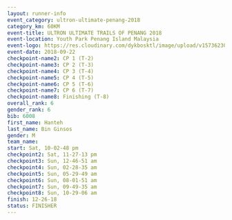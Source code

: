```yaml
---
layout: runner-info 
event_category: ultron-ultimate-penang-2018 
category_km: 60KM 
event-title: ULTRON ULTIMATE TRAILS OF PENANG 2018 
event-location: Youth Park Penang Island Malaysia 
event-logo: https://res.cloudinary.com/dykbosktl/image/upload/v1573623002/Logo/ULTRO_2018_LOGO_btp5xw.jpg 
event-date: 2018-09-22 
checkpoint-name2: CP 1 (T-2) 
checkpoint-name3: CP 2 (T-3) 
checkpoint-name4: CP 3 (T-4) 
checkpoint-name5: CP 4 (T-5) 
checkpoint-name6: CP 5 (T-6) 
checkpoint-name7: CP 6 (T-7) 
checkpoint-name8: Finishing (T-8) 
overall_rank: 6
gender_rank: 6
bib: 6008
first_name: Hanteh
last_name: Bin Ginsos
gender: M
team_name: 
start: Sat, 10-02-48 pm
checkpoint2: Sat, 11-27-13 pm
checkpoint3: Sun, 12-46-51 am
checkpoint4: Sun, 02-28-35 am
checkpoint5: Sun, 05-29-49 am
checkpoint6: Sun, 08-01-51 am
checkpoint7: Sun, 09-49-35 am
checkpoint8: Sun, 10-29-06 am
finish: 12-26-18
status: FINISHER
---
```

